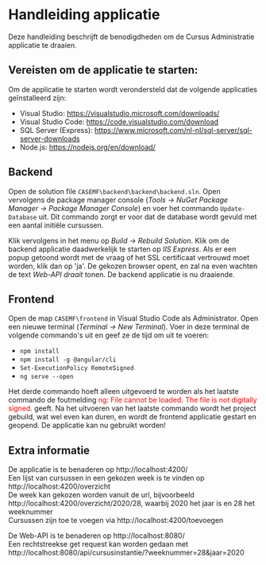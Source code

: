<h1>Handleiding applicatie</h1>
<p>Deze handleiding beschrijft de benodigdheden om de Cursus Administratie applicatie te draaien.</p>

<h2>Vereisten om de applicatie te starten:</h2>

<p>Om de applicatie te starten wordt verondersteld dat de volgende applicaties geïnstalleerd zijn:</p>
<ul>
	<li>
	Visual Studio: <a href="https://visualstudio.microsoft.com/downloads/">https://visualstudio.microsoft.com/downloads/</a>
	</li>
	<li>
	Visual Studio Code: <a href="https://code.visualstudio.com/download">https://code.visualstudio.com/download</a>
	</li>
	<li>
	SQL Server (Express): <a href="https://www.microsoft.com/nl-nl/sql-server/sql-server-downloads">https://www.microsoft.com/nl-nl/sql-server/sql-server-downloads</a>
	</li>
	<li>
	Node.js: <a href="https://nodejs.org/en/download/">https://nodejs.org/en/download/</a>
	</li>
</ul>


<h2>Backend</h2>
<p>Open de solution file <code>CASEMF\backend\backend\backend.sln</code>. Open vervolgens de package manager console (<i>Tools -> NuGet Package Manager -> Package Manager Console</i>) en voer het commando <code>Update-Database</code> uit. Dit commando zorgt er voor dat de database wordt gevuld met een aantal initiële cursussen.</p>
<p>Klik vervolgens in het menu op <i>Build</i> -> <i>Rebuild Solution</i>. Klik om de backend applicatie daadwerkelijk te starten op <i>IIS Express</i>. Als er een popup getoond wordt met de vraag of het SSL certificaat vertrouwd moet worden, klik dan op 'ja'. De gekozen browser opent, en zal na even wachten de text <i>Web-API draait</i> tonen. De backend applicatie is nu draaiende.</p>

<h2>Frontend</h2>
<p>Open de map <code>CASEMF\frontend</code> in Visual Studio Code als Administrator. Open een nieuwe terminal (<i>Terminal -> New Terminal</i>). Voer in deze terminal de volgende commando's uit en geef ze de tijd om uit te voeren:</p>

<ul>
	<li><code>npm install</code></li>
	<li><code>npm install -g @angular/cli</code></li>
	<li><code>Set-ExecutionPolicy RemoteSigned</code></li>
	<li><code>ng serve --open</code></li>
</ul>

<p>Het derde commando hoeft alleen uitgevoerd te worden als het laatste commando de foutmelding <a style="color:red;">ng: File cannot be loaded. The file is not digitally signed.</a> geeft. Na het uitvoeren van het laatste commando wordt het project gebuild, wat wel even kan duren, en wordt de frontend applicatie gestart en geopend. De applicatie kan nu gebruikt worden!</p>

<h2>Extra informatie</h2>

De applicatie is te benaderen op http://localhost:4200/<br>
Een lijst van cursussen in een gekozen week is te vinden op http://localhost:4200/overzicht<br>
De week kan gekozen worden vanuit de url, bijvoorbeeld http://localhost:4200/overzicht/2020/28, waarbij 2020 het jaar is en 28 het weeknummer<br>
Cursussen zijn toe te voegen via http://localhost:4200/toevoegen<br>

De Web-API is te benaderen op http://localhost:8080/<br>
Een rechtstreekse get request kan worden gedaan met http://localhost:8080/api/cursusinstantie/?weeknummer=28&jaar=2020

